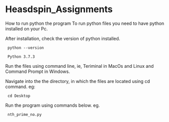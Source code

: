 # Heasdspin_Assignments
How to run python the program
To run python files you need to have python installed on your Pc.

After installation, check the version of python installed.

     python --version

     Python 3.7.3
Run the files using command line, ie, Teriminal in MacOs and Linux and Command Prompt in Windows.

Navigate into the the directory, in which the files are located using cd command. eg:

     cd Desktop
Run the program using commands below. eg.

     nth_prime_no.py
